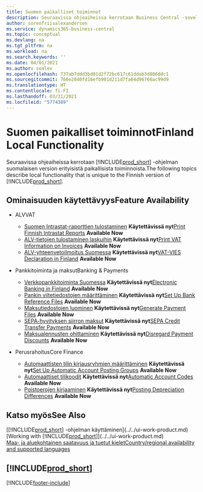 ```yaml
---
title: Suomen paikalliset toiminnot
description: Seuraavissa ohjeaiheissa kerrotaan Business Central -sovelluksen suomalaisen version paikallisista toiminnoista.
author: sorenfriisalexandersen
ms.service: dynamics365-business-central
ms.topic: conceptual
ms.devlang: na
ms.tgt_pltfrm: na
ms.workload: na
ms.search.keywords: ''
ms.date: 04/01/2021
ms.author: soalex
ms.openlocfilehash: 737ab7ddd3bd01d2f72bc617c61ddab3d806ddc1
ms.sourcegitcommit: 766e2840fd16efb901d211d7fa64d96766ac99d9
ms.translationtype: HT
ms.contentlocale: fi-FI
ms.lasthandoff: 03/31/2021
ms.locfileid: "5774389"
---
```

# <a name="finland-local-functionality"></a><span data-ttu-id="841c7-103">Suomen paikalliset toiminnot</span><span class="sxs-lookup"><span data-stu-id="841c7-103">Finland Local Functionality</span></span>

<span data-ttu-id="841c7-104">Seuraavissa ohjeaiheissa kerrotaan [!INCLUDE[prod_short](../../includes/prod_short.md)] -ohjelman suomalaisen version erityisistä paikallisista toiminnoista.</span><span class="sxs-lookup"><span data-stu-id="841c7-104">The following topics describe local functionality that is unique to the Finnish version of [!INCLUDE[prod_short](../../includes/prod_short.md)].</span></span>  

## <a name="feature-availability"></a><span data-ttu-id="841c7-105">Ominaisuuden käytettävyys</span><span class="sxs-lookup"><span data-stu-id="841c7-105">Feature Availability</span></span>

* <span data-ttu-id="841c7-106">ALV</span><span class="sxs-lookup"><span data-stu-id="841c7-106">VAT</span></span>
    * <span data-ttu-id="841c7-107">[Suomen Intrastat-raporttien tulostaminen](how-to-print-finnish-intrastat-reports.md) **Käytettävissä nyt**</span><span class="sxs-lookup"><span data-stu-id="841c7-107">[Print Finnish Intrastat Reports](how-to-print-finnish-intrastat-reports.md) **Available Now**</span></span>
    * <span data-ttu-id="841c7-108">[ALV-tietojen tulostaminen laskuihin](how-to-print-vat-information-on-invoices.md) **Käytettävissä nyt**</span><span class="sxs-lookup"><span data-stu-id="841c7-108">[Print VAT Information on Invoices](how-to-print-vat-information-on-invoices.md) **Available Now**</span></span>
    * <span data-ttu-id="841c7-109">[ALV-yhteenvetoilmoitus Suomessa](vat-vies-declaration-in-finland.md) **Käytettävissä nyt**</span><span class="sxs-lookup"><span data-stu-id="841c7-109">[VAT-VIES Declaration in Finland](vat-vies-declaration-in-finland.md) **Available Now**</span></span>

* <span data-ttu-id="841c7-110">Pankkitoiminta ja maksut</span><span class="sxs-lookup"><span data-stu-id="841c7-110">Banking & Payments</span></span>
    * <span data-ttu-id="841c7-111">[Verkkopankkitoiminta Suomessa](electronic-banking-in-finland.md) **Käytettävissä nyt**</span><span class="sxs-lookup"><span data-stu-id="841c7-111">[Electronic Banking in Finland](electronic-banking-in-finland.md) **Available Now**</span></span>
    * <span data-ttu-id="841c7-112">[Pankin viitetiedostojen määrittäminen](how-to-set-up-bank-reference-files.md) **Käytettävissä nyt**</span><span class="sxs-lookup"><span data-stu-id="841c7-112">[Set Up Bank Reference Files](how-to-set-up-bank-reference-files.md) **Available Now**</span></span>
    * <span data-ttu-id="841c7-113">[Maksutiedostojen luominen](how-to-generate-payment-files.md) **Käytettävissä nyt**</span><span class="sxs-lookup"><span data-stu-id="841c7-113">[Generate Payment Files](how-to-generate-payment-files.md) **Available Now**</span></span>
    * <span data-ttu-id="841c7-114">[SEPA-hyvityksen siirron maksut](sepa-credit-transfer-payments.md) **Käytettävissä nyt**</span><span class="sxs-lookup"><span data-stu-id="841c7-114">[SEPA Credit Transfer Payments](sepa-credit-transfer-payments.md) **Available Now**</span></span>
    * <span data-ttu-id="841c7-115">[Maksualennusten ohittaminen](how-to-disregard-payment-discounts.md) **Käytettävissä nyt**</span><span class="sxs-lookup"><span data-stu-id="841c7-115">[Disregard Payment Discounts](how-to-disregard-payment-discounts.md) **Available Now**</span></span>

* <span data-ttu-id="841c7-116">Perusrahoitus</span><span class="sxs-lookup"><span data-stu-id="841c7-116">Core Finance</span></span>
    * <span data-ttu-id="841c7-117">[Automaattisten tilin kirjausryhmien määrittäminen](how-to-set-up-automatic-account-posting-groups.md) **Käytettävissä nyt**</span><span class="sxs-lookup"><span data-stu-id="841c7-117">[Set Up Automatic Account Posting Groups](how-to-set-up-automatic-account-posting-groups.md) **Available Now**</span></span>
    * <span data-ttu-id="841c7-118">[Automaattiset tilikoodit](automatic-account-codes.md) **Käytettävissä nyt**</span><span class="sxs-lookup"><span data-stu-id="841c7-118">[Automatic Account Codes](automatic-account-codes.md) **Available Now**</span></span>
    * <span data-ttu-id="841c7-119">[Poistoerojen kirjaaminen](posting-depreciation-differences.md) **Käytettävissä nyt**</span><span class="sxs-lookup"><span data-stu-id="841c7-119">[Posting Depreciation Differences](posting-depreciation-differences.md) **Available Now**</span></span>

## <a name="see-also"></a><span data-ttu-id="841c7-120">Katso myös</span><span class="sxs-lookup"><span data-stu-id="841c7-120">See Also</span></span>

<span data-ttu-id="841c7-121">[[!INCLUDE[prod_short](../../includes/prod_short.md)] -ohjelman käyttäminen](../../ui-work-product.md)</span><span class="sxs-lookup"><span data-stu-id="841c7-121">[Working with [!INCLUDE[prod_short](../../includes/prod_short.md)]](../../ui-work-product.md)</span></span>  
[<span data-ttu-id="841c7-122">Maa- ja aluekohtainen saatavuus ja tuetut kielet</span><span class="sxs-lookup"><span data-stu-id="841c7-122">Country/regional availability and supported languages</span></span>](/dynamics365/business-central/dev-itpro/compliance/apptest-countries-and-translations)  

## [!INCLUDE[prod_short](../../includes/free_trial_md.md)]  


[!INCLUDE[footer-include](../../includes/footer-banner.md)]